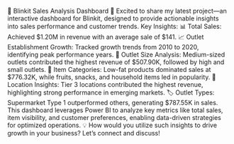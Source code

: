 🚀 Blinkit Sales Analysis Dashboard 🌟
Excited to share my latest project—an interactive dashboard for Blinkit, designed to provide actionable insights into sales performance and customer trends.
Key Insights:
📊 Total Sales: Achieved $1.20M in revenue with an average sale of $141.
📈 Outlet Establishment Growth: Tracked growth trends from 2010 to 2020, identifying peak performance years.
🏪 Outlet Size Analysis: Medium-sized outlets contributed the highest revenue of $507.90K, followed by high and small outlets.
🥗 Item Categories: Low-fat products dominated sales at $776.32K, while fruits, snacks, and household items led in popularity.
📍 Location Insights: Tier 3 locations contributed the highest revenue, highlighting strong performance in emerging markets.
🏷️ Outlet Types: Supermarket Type 1 outperformed others, generating $787.55K in sales.
This dashboard leverages Power BI to analyze key metrics like total sales, item visibility, and customer preferences, enabling data-driven strategies for optimized operations.
💡 How would you utilize such insights to drive growth in your business? Let’s connect and discuss!

